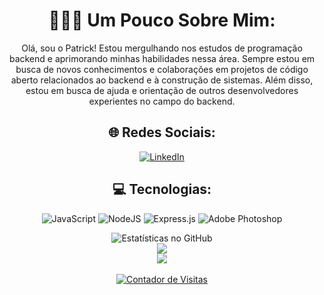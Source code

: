 <div align="center">
  
# 👨🏻‍💻 Um Pouco Sobre Mim:

Olá, sou o Patrick! Estou mergulhando nos estudos de programação backend e aprimorando minhas habilidades nessa área. Sempre estou em busca de novos conhecimentos e colaborações em projetos de código aberto relacionados ao backend e à construção de sistemas. Além disso, estou em busca de ajuda e orientação de outros desenvolvedores experientes no campo do backend.

## 🌐 Redes Sociais:
[![LinkedIn](https://img.shields.io/badge/LinkedIn-%230077B5.svg?logo=linkedin&logoColor=white)](https://linkedin.com/in/www.linkedin.com/in/patricklaf) 

## 💻 Tecnologias:
![JavaScript](https://img.shields.io/badge/javascript-%23323330.svg?style=flat&logo=javascript&logoColor=%23F7DF1E) ![NodeJS](https://img.shields.io/badge/node.js-6DA55F?style=flat&logo=node.js&logoColor=white) ![Express.js](https://img.shields.io/badge/express.js-%23404d59.svg?style=flat&logo=express&logoColor=%2361DAFB) ![Adobe Photoshop](https://img.shields.io/badge/adobe%20photoshop-%2331A8FF.svg?style=flat&logo=adobe%20photoshop&logoColor=white)


  <img src="https://github-readme-stats.vercel.app/api?username=PatrickLAF2k&theme=highcontrast&hide_border=false&include_all_commits=true&count_private=true" alt="Estatísticas no GitHub"><br/>
  <img src="https://github-readme-streak-stats.herokuapp.com/?user=PatrickLAF2k&theme=highcontrast&hide_border=false"><br/>
  <img src="https://github-readme-stats.vercel.app/api/top-langs/?username=PatrickLAF2k&theme=highcontrast&hide_border=false&include_all_commits=true&count_private=true&layout=compact"><br/>
  <br/>
  <a href="https://visitcount.itsvg.in" target="_blank">
    <img src="https://visitcount.itsvg.in/api?id=PatrickLAF2k&icon=0&color=12" alt="Contador de Visitas">
  </a>
</div>
